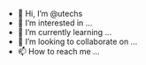 - 👋 Hi, I’m @utechs
- 👀 I’m interested in ...
- 🌱 I’m currently learning ...
- 💞️ I’m looking to collaborate on ...
- 📫 How to reach me ...

<!---
utechs/Mo is a ✨ special ✨ repository because its `README.md` (this file) appears on your GitHub profile.
You can click the Preview link to take a look at your changes.
--->
